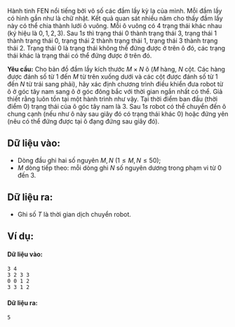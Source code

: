 Hành tinh FEN nổi tiếng bởi vô số các đầm lầy kỳ lạ của mình. Mỗi đầm lầy có hình gần như là chữ nhật. Kết quả quan sát nhiều năm cho thấy đầm lầy này có thể chia thành lưới ô vuông. Mỗi ô vuông có $4$ trạng thái khác nhau (ký hiệu là $0,1,2,3$). Sau $1s$ thì trạng thái $0$ thành trạng thái $3$, trạng thái $1$ thành trạng thái $0$, trạng thái $2$ thành trạng thái $1$, trạng thái $3$ thành trạng thái $2$. Trạng thái $0$ là trạng thái không thể đứng được ở trên ô đó, các trạng thái khác là trạng thái có thể đứng được ở trên đó.

**Yêu cầu:** Cho bản đồ đầm lầy kích thước $M×N$ ô ($M$ hàng, $N$ cột. Các hàng được đánh số từ $1$ đến $M$ từ trên xuống dưới và các cột được đánh số từ $1$ đến $N$ từ trái sang phải), hãy xác định chương trình điều khiển đưa robot từ ô ở góc tây nam sang ô ở góc đông bắc với thời gian ngắn nhất có thể. Giả thiết rằng luôn tồn tại một hành trình như vậy. Tại thời điểm ban đầu (thời điểm $0$) trạng thái của ô góc tây nam là $3$. Sau $1s$ robot có thể chuyển đến ô chung cạnh (nếu như ô này sau giây đó có trạng thái khác $0$)  hoặc đứng yên (nêu có thể đứng được tại ô đạng đứng sau giây đó).

## Dữ liệu vào:
- Dòng đầu ghi hai số nguyên $M, N\ (1≤M,N≤50)$;
- $M$ dòng tiếp theo: mỗi dòng ghi $N$ số nguyên dương trong phạm vi từ $0$ đến $3$.

## Dữ liệu ra:
- Ghi số $T$ là thời gian dịch chuyển robot.
## Ví dụ:
#### Dữ liệu vào:
```
3 4
3 2 3 3
0 0 1 2
3 3 1 2
```

#### Dữ liệu ra:
```
5
```